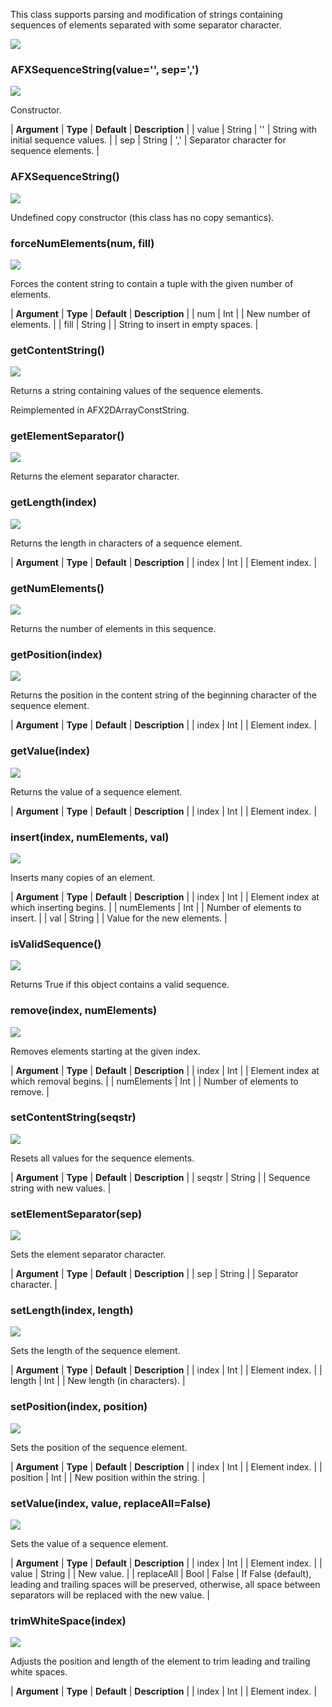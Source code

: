 This class supports parsing and modification of strings containing sequences of elements separated with some separator character.

![](https://help.3ds.com/2023/English/DSSIMULIA_Established/SIMACAERefImages/gui-afxsequencestring.png)

### AFXSequenceString(value='', sep=',')  
![](https://help.3ds.com/2023/English/DSSIMULIA_Established/IconsReference/butix_top_wline.png)

Constructor.

| **Argument** | **Type** | **Default** | **Description** |
| value | String | '' | String with initial sequence values. |
| sep | String | ',' | Separator character for sequence elements. |

### AFXSequenceString()  
![](https://help.3ds.com/2023/English/DSSIMULIA_Established/IconsReference/butix_top_wline.png)

Undefined copy constructor (this class has no copy semantics).

### forceNumElements(num, fill)  
![](https://help.3ds.com/2023/English/DSSIMULIA_Established/IconsReference/butix_top_wline.png)

Forces the content string to contain a tuple with the given number of elements.

| **Argument** | **Type** | **Default** | **Description** |
| num | Int |   | New number of elements. |
| fill | String |   | String to insert in empty spaces. |

### getContentString()  
![](https://help.3ds.com/2023/English/DSSIMULIA_Established/IconsReference/butix_top_wline.png)

Returns a string containing values of the sequence elements.

Reimplemented in AFX2DArrayConstString.

### getElementSeparator()  
![](https://help.3ds.com/2023/English/DSSIMULIA_Established/IconsReference/butix_top_wline.png)

Returns the element separator character.

### getLength(index)  
![](https://help.3ds.com/2023/English/DSSIMULIA_Established/IconsReference/butix_top_wline.png)

Returns the length in characters of a sequence element.

| **Argument** | **Type** | **Default** | **Description** |
| index | Int |   | Element index. |

### getNumElements()  
![](https://help.3ds.com/2023/English/DSSIMULIA_Established/IconsReference/butix_top_wline.png)

Returns the number of elements in this sequence.

### getPosition(index)  
![](https://help.3ds.com/2023/English/DSSIMULIA_Established/IconsReference/butix_top_wline.png)

Returns the position in the content string of the beginning character of the sequence element.

| **Argument** | **Type** | **Default** | **Description** |
| index | Int |   | Element index. |

### getValue(index)  
![](https://help.3ds.com/2023/English/DSSIMULIA_Established/IconsReference/butix_top_wline.png)

Returns the value of a sequence element.

| **Argument** | **Type** | **Default** | **Description** |
| index | Int |   | Element index. |

### insert(index, numElements, val)  
![](https://help.3ds.com/2023/English/DSSIMULIA_Established/IconsReference/butix_top_wline.png)

Inserts many copies of an element.

| **Argument** | **Type** | **Default** | **Description** |
| index | Int |   | Element index at which inserting begins. |
| numElements | Int |   | Number of elements to insert. |
| val | String |   | Value for the new elements. |

### isValidSequence()  
![](https://help.3ds.com/2023/English/DSSIMULIA_Established/IconsReference/butix_top_wline.png)

Returns True if this object contains a valid sequence.

### remove(index, numElements)  
![](https://help.3ds.com/2023/English/DSSIMULIA_Established/IconsReference/butix_top_wline.png)

Removes elements starting at the given index.

| **Argument** | **Type** | **Default** | **Description** |
| index | Int |   | Element index at which removal begins. |
| numElements | Int |   | Number of elements to remove. |

### setContentString(seqstr)  
![](https://help.3ds.com/2023/English/DSSIMULIA_Established/IconsReference/butix_top_wline.png)

Resets all values for the sequence elements.

| **Argument** | **Type** | **Default** | **Description** |
| seqstr | String |   | Sequence string with new values. |

### setElementSeparator(sep)  
![](https://help.3ds.com/2023/English/DSSIMULIA_Established/IconsReference/butix_top_wline.png)

Sets the element separator character.

| **Argument** | **Type** | **Default** | **Description** |
| sep | String |   | Separator character. |

### setLength(index, length)  
![](https://help.3ds.com/2023/English/DSSIMULIA_Established/IconsReference/butix_top_wline.png)

Sets the length of the sequence element.

| **Argument** | **Type** | **Default** | **Description** |
| index | Int |   | Element index. |
| length | Int |   | New length (in characters). |

### setPosition(index, position)  
![](https://help.3ds.com/2023/English/DSSIMULIA_Established/IconsReference/butix_top_wline.png)

Sets the position of the sequence element.

| **Argument** | **Type** | **Default** | **Description** |
| index | Int |   | Element index. |
| position | Int |   | New position within the string. |

### setValue(index, value, replaceAll=False)  
![](https://help.3ds.com/2023/English/DSSIMULIA_Established/IconsReference/butix_top_wline.png)

Sets the value of a sequence element.

| **Argument** | **Type** | **Default** | **Description** |
| index | Int |   | Element index. |
| value | String |   | New value. |
| replaceAll | Bool | False | If False (default), leading and trailing spaces will be preserved, otherwise, all space between separators will be replaced with the new value. |

### trimWhiteSpace(index)  
![](https://help.3ds.com/2023/English/DSSIMULIA_Established/IconsReference/butix_top_wline.png)

Adjusts the position and length of the element to trim leading and trailing white spaces.

| **Argument** | **Type** | **Default** | **Description** |
| index | Int |   | Element index. |